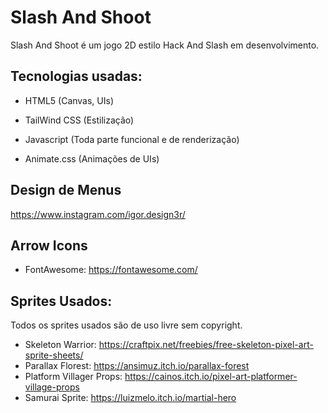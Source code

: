 # Slash And Shoot

Slash And Shoot é um jogo 2D estilo Hack And Slash em desenvolvimento.

## Tecnologias usadas:

- HTML5 (Canvas, UIs)
- TailWind CSS (Estilização)
- Javascript (Toda parte funcional e de renderização)

- Animate.css (Animações de UIs)

## Design de Menus
  https://www.instagram.com/igor.design3r/

## Arrow Icons
  - FontAwesome: https://fontawesome.com/ 

## Sprites Usados:
 Todos os sprites usados são de uso livre sem copyright.

  - Skeleton Warrior: https://craftpix.net/freebies/free-skeleton-pixel-art-sprite-sheets/
  - Parallax Florest: https://ansimuz.itch.io/parallax-forest
  - Platform Villager Props: https://cainos.itch.io/pixel-art-platformer-village-props
  - Samurai Sprite: https://luizmelo.itch.io/martial-hero